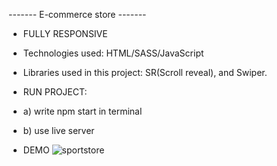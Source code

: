 ------- E-commerce store -------

- FULLY RESPONSIVE
- Technologies used: HTML/SASS/JavaScript
- Libraries used in this project: SR(Scroll reveal), and Swiper.

- RUN PROJECT:
- a) write npm start in terminal
- b) use live server
- DEMO
![sportstore](https://user-images.githubusercontent.com/79769638/162328082-e0c87366-8bcf-4e3f-82d9-cd0395f16846.gif)
